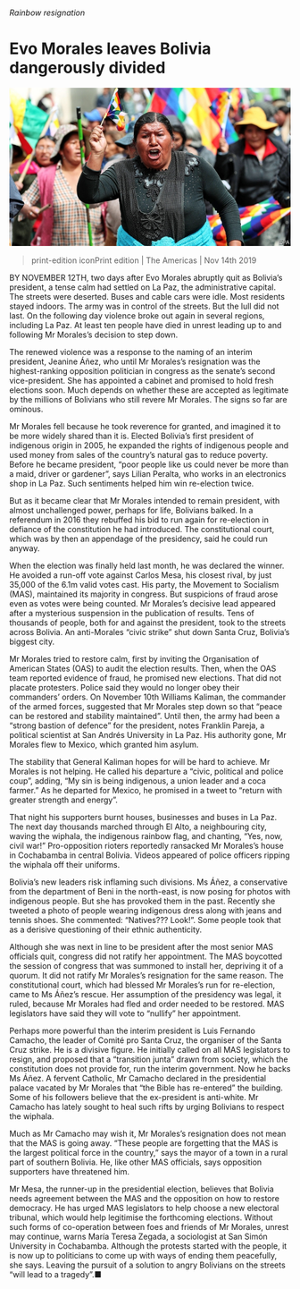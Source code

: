 ###### Rainbow resignation

# Evo Morales leaves Bolivia dangerously divided 

![image](images/20191116_AMP001_0.jpg) 

> print-edition iconPrint edition | The Americas | Nov 14th 2019 

BY NOVEMBER 12TH, two days after Evo Morales abruptly quit as Bolivia’s president, a tense calm had settled on La Paz, the administrative capital. The streets were deserted. Buses and cable cars were idle. Most residents stayed indoors. The army was in control of the streets. But the lull did not last. On the following day violence broke out again in several regions, including La Paz. At least ten people have died in unrest leading up to and following Mr Morales’s decision to step down. 

The renewed violence was a response to the naming of an interim president, Jeanine Áñez, who until Mr Morales’s resignation was the highest-ranking opposition politician in congress as the senate’s second vice-president. She has appointed a cabinet and promised to hold fresh elections soon. Much depends on whether these are accepted as legitimate by the millions of Bolivians who still revere Mr Morales. The signs so far are ominous. 

Mr Morales fell because he took reverence for granted, and imagined it to be more widely shared than it is. Elected Bolivia’s first president of indigenous origin in 2005, he expanded the rights of indigenous people and used money from sales of the country’s natural gas to reduce poverty. Before he became president, “poor people like us could never be more than a maid, driver or gardener”, says Lilian Peralta, who works in an electronics shop in La Paz. Such sentiments helped him win re-election twice. 

But as it became clear that Mr Morales intended to remain president, with almost unchallenged power, perhaps for life, Bolivians balked. In a referendum in 2016 they rebuffed his bid to run again for re-election in defiance of the constitution he had introduced. The constitutional court, which was by then an appendage of the presidency, said he could run anyway. 

When the election was finally held last month, he was declared the winner. He avoided a run-off vote against Carlos Mesa, his closest rival, by just 35,000 of the 6.1m valid votes cast. His party, the Movement to Socialism (MAS), maintained its majority in congress. But suspicions of fraud arose even as votes were being counted. Mr Morales’s decisive lead appeared after a mysterious suspension in the publication of results. Tens of thousands of people, both for and against the president, took to the streets across Bolivia. An anti-Morales “civic strike” shut down Santa Cruz, Bolivia’s biggest city. 

Mr Morales tried to restore calm, first by inviting the Organisation of American States (OAS) to audit the election results. Then, when the OAS team reported evidence of fraud, he promised new elections. That did not placate protesters. Police said they would no longer obey their commanders’ orders. On November 10th Williams Kaliman, the commander of the armed forces, suggested that Mr Morales step down so that “peace can be restored and stability maintained”. Until then, the army had been a “strong bastion of defence” for the president, notes Franklin Pareja, a political scientist at San Andrés University in La Paz. His authority gone, Mr Morales flew to Mexico, which granted him asylum. 

The stability that General Kaliman hopes for will be hard to achieve. Mr Morales is not helping. He called his departure a “civic, political and police coup”, adding, “My sin is being indigenous, a union leader and a coca farmer.” As he departed for Mexico, he promised in a tweet to “return with greater strength and energy”. 

That night his supporters burnt houses, businesses and buses in La Paz. The next day thousands marched through El Alto, a neighbouring city, waving the wiphala, the indigenous rainbow flag, and chanting, “Yes, now, civil war!” Pro-opposition rioters reportedly ransacked Mr Morales’s house in Cochabamba in central Bolivia. Videos appeared of police officers ripping the wiphala off their uniforms. 

Bolivia’s new leaders risk inflaming such divisions. Ms Áñez, a conservative from the department of Beni in the north-east, is now posing for photos with indigenous people. But she has provoked them in the past. Recently she tweeted a photo of people wearing indigenous dress along with jeans and tennis shoes. She commented: “Natives??? Look!”. Some people took that as a derisive questioning of their ethnic authenticity. 

Although she was next in line to be president after the most senior MAS officials quit, congress did not ratify her appointment. The MAS boycotted the session of congress that was summoned to install her, depriving it of a quorum. It did not ratify Mr Morales’s resignation for the same reason. The constitutional court, which had blessed Mr Morales’s run for re-election, came to Ms Áñez’s rescue. Her assumption of the presidency was legal, it ruled, because Mr Morales had fled and order needed to be restored. MAS legislators have said they will vote to “nullify” her appointment. 

Perhaps more powerful than the interim president is Luis Fernando Camacho, the leader of Comité pro Santa Cruz, the organiser of the Santa Cruz strike. He is a divisive figure. He initially called on all MAS legislators to resign, and proposed that a “transition junta” drawn from society, which the constitution does not provide for, run the interim government. Now he backs Ms Áñez. A fervent Catholic, Mr Camacho declared in the presidential palace vacated by Mr Morales that “the Bible has re-entered” the building. Some of his followers believe that the ex-president is anti-white. Mr Camacho has lately sought to heal such rifts by urging Bolivians to respect the wiphala. 

Much as Mr Camacho may wish it, Mr Morales’s resignation does not mean that the MAS is going away. “These people are forgetting that the MAS is the largest political force in the country,” says the mayor of a town in a rural part of southern Bolivia. He, like other MAS officials, says opposition supporters have threatened him. 

Mr Mesa, the runner-up in the presidential election, believes that Bolivia needs agreement between the MAS and the opposition on how to restore democracy. He has urged MAS legislators to help choose a new electoral tribunal, which would help legitimise the forthcoming elections. Without such forms of co-operation between foes and friends of Mr Morales, unrest may continue, warns María Teresa Zegada, a sociologist at San Simón University in Cochabamba. Although the protests started with the people, it is now up to politicians to come up with ways of ending them peacefully, she says. Leaving the pursuit of a solution to angry Bolivians on the streets “will lead to a tragedy”.■ 

